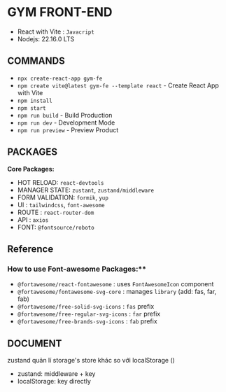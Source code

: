 # GYM FRONT-END

- React with Vite : `Javacript`
- Nodejs: 22.16.0 LTS

## COMMANDS

- `npx create-react-app gym-fe`
- `npm create vite@latest gym-fe --template react` - Create React App with Vite
- `npm install`
- `npm start`
- `npm run build` - Build Production
- `npm run dev` - Development Mode
- `npm run preview` - Preview Product

## PACKAGES

**Core Packages:**

- HOT RELOAD: `react-devtools`
- MANAGER STATE: `zustant`, `zustand/middleware`
- FORM VALIDATION: `formik`, `yup`
- UI : `tailwindcss`, `font-awesome`
- ROUTE : `react-router-dom`
- API : `axios`
- FONT: `@fontsource/roboto`

## Reference

### How to use Font-awesome Packages:**

- `@fortawesome/react-fontawesome` : uses `FontAwesomeIcon` component
- `@fortawesome/fontawesome-svg-core` : manages `library` (add: fas, far, fab)
- `@fortawesome/free-solid-svg-icons` : `fas` prefix
- `@fortawesome/free-regular-svg-icons` : `far` prefix
- `@fortawesome/free-brands-svg-icons` : `fab` prefix

## DOCUMENT

zustand quản lí storage's store khác so với localStorage ()
- zustand: middleware + key
- localStorage: key directly